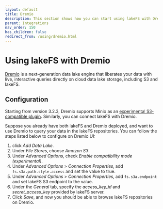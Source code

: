 ```yaml
---
layout: default
title: Dremio
description: This section shows how you can start using lakeFS with Dremio, a next-generation data lake engine.
parent: Integrations
nav_order: 150
has_children: false
redirect_from: /using/dremio.html
---
```


# Using lakeFS with Dremio
[Dremio](https://www.dremio.com/) is a next-generation data lake engine that liberates your data with live, 
interactive queries directly on cloud data lake storage, including S3 and lakeFS.

## Configuration
Starting from version 3.2.3, Dremio supports Minio as an [experimental S3-compatible plugin](https://docs.dremio.com/data-sources/s3.html#configuring-s3-for-minio).
Similarly, you can connect lakeFS with Dremio.

Suppose you already have both lakeFS and Dremio deployed, and want to use Dremio to query your data in the lakeFS repositories.
You can follow the steps listed below to configure on Dremio UI:

1. click _Add Data Lake_.
1. Under _File Stores_, choose _Amazon S3_.
1. Under _Advanced Options_, check _Enable compatibility mode (experimental)_.
1. Under _Advanced Options_ > _Connection Properties_, add `fs.s3a.path.style.access` and set the value to true.
1. Under _Advanced Options_ > _Connection Properties_, add `fs.s3a.endpoint` and set lakeFS S3 endpoint to the value. 
1. Under the _General_ tab, specify the _access_key_id_ and _secret_access_key_ provided by lakeFS server.
1. Click _Save_, and now you should be able to browse lakeFS repositories on Dremio.
